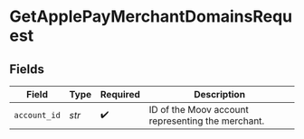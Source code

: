 # GetApplePayMerchantDomainsRequest


## Fields

| Field                                             | Type                                              | Required                                          | Description                                       |
| ------------------------------------------------- | ------------------------------------------------- | ------------------------------------------------- | ------------------------------------------------- |
| `account_id`                                      | *str*                                             | :heavy_check_mark:                                | ID of the Moov account representing the merchant. |